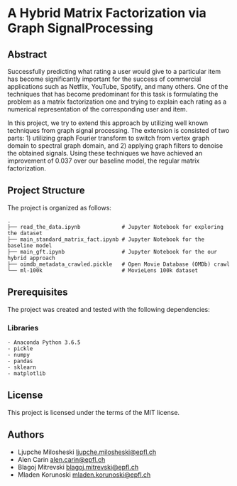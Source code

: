 # A Hybrid Matrix Factorization via Graph SignalProcessing

## Abstract
Successfully predicting what rating a user would give to a particular item has become significantly important for the success of commercial applications such as Netflix, YouTube, Spotify, and many others.
One of the techniques that has become predominant for this task is formulating the problem as a matrix factorization one and trying to explain each rating as a numerical representation of the corresponding user and item.

In this project, we try to extend this approach by utilizing well known techniques from graph signal processing.
The extension is consisted of two parts: 1) utilizing graph Fourier transform to switch from vertex graph domain to spectral graph domain, and 2) applying graph filters to denoise the obtained signals.
Using these techniques we have achieved an improvement of 0.037 over our baseline model, the regular matrix factorization.


## Project Structure
The project is organized as follows:

    .
    ├── read_the_data.ipynb             # Jupyter Notebook for exploring the dataset
    ├── main_standard_matrix_fact.ipynb # Jupyter Notebook for the baseline model
    ├── main_gft.ipynb                  # Jupyter Notebook for the our hybrid approach
    ├── oimdb_metadata_crawled.pickle   # Open Movie Database (OMDb) crawl 
    └── ml-100k                         # MovieLens 100k dataset


## Prerequisites
The project was created and tested with the following dependencies:

### Libraries
```
- Anaconda Python 3.6.5
- pickle
- numpy
- pandas
- sklearn
- matplotlib
```

## License
This project is licensed under the terms of the MIT license.

## Authors

* Ljupche Milosheski    ljupche.milosheski@epfl.ch
* Alen Carin            alen.carin@epfl.ch
* Blagoj Mitrevski      blagoj.mitrevski@epfl.ch
* Mladen Korunoski      mladen.korunoski@epfl.ch
